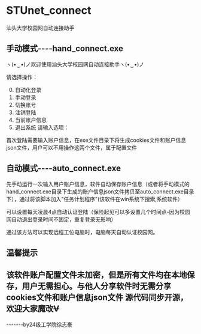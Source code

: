 # STUnet_connect
汕头大学校园网自动连接助手
## 手动模式----hand_connect.exe
ヽ(•‿•)ノ欢迎使用汕头大学校园网自动连接助手ヽ(•‿•)ノ

请选择操作：

0. 自动化登录
1. 手动登录
2. 切换账号
3. 注销登陆
4. 当前账户信息
5. 退出系统
请输入选项：

首次登陆需要输入账户信息，在exe文件目录下将生成cookies文件和账户信息json文件，用户可以不用操作这两个文件，属于配置文件

## 自动模式----auto_connect.exe
先手动运行一次输入用户账户信息，软件自动保存账户信息（或者将手动模式的hand_connect.exe目录下生成的账户信息json文件拷贝至auto_connect.exe目录下），通过将该脚本加入"任务计划程序"(该软件在win系统下搜索,系统软件）

可以设置每天凌晨4点自动认证登陆（保险起见可以多设置几个时间点-因为校园网自动退出登录时间不固定，重复登录无影响）

通过该方法可以实现远程工位电脑时，电脑每天自动认证校园网。

## 温馨提示
该软件账户配置文件未加密，但是所有文件均在本地保存，用户无需担心。与他人分享软件时无需分享cookies文件和账户信息json文件
源代码同步开源，欢迎大家魔改~~~~V~~~~
----------------------------------------------------------------------------------------------------------------------
-------by24级工学院徐志豪
